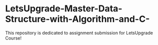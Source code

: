 # LetsUpgrade-Master-Data-Structure-with-Algorithm-and-C-
This repository is dedicated to assignment submission for LetsUpgrade Course!
